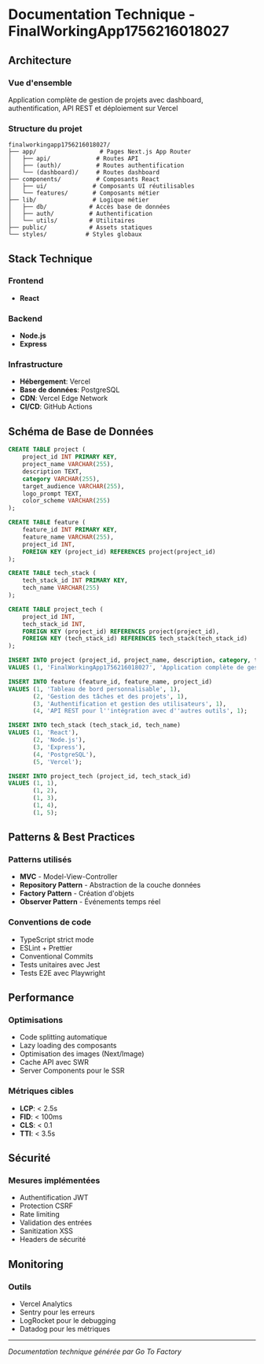 # Documentation Technique - FinalWorkingApp1756216018027

## Architecture

### Vue d'ensemble
Application complète de gestion de projets avec dashboard, authentification, API REST et déploiement sur Vercel

### Structure du projet
```
finalworkingapp1756216018027/
├── app/                  # Pages Next.js App Router
│   ├── api/             # Routes API
│   ├── (auth)/          # Routes authentification
│   └── (dashboard)/     # Routes dashboard
├── components/          # Composants React
│   ├── ui/             # Composants UI réutilisables
│   └── features/       # Composants métier
├── lib/                # Logique métier
│   ├── db/            # Accès base de données
│   ├── auth/          # Authentification
│   └── utils/         # Utilitaires
├── public/            # Assets statiques
└── styles/           # Styles globaux
```

## Stack Technique

### Frontend
- **React**

### Backend
- **Node.js**
- **Express**

### Infrastructure
- **Hébergement**: Vercel
- **Base de données**: PostgreSQL
- **CDN**: Vercel Edge Network
- **CI/CD**: GitHub Actions

## Schéma de Base de Données

```sql
CREATE TABLE project (
    project_id INT PRIMARY KEY,
    project_name VARCHAR(255),
    description TEXT,
    category VARCHAR(255),
    target_audience VARCHAR(255),
    logo_prompt TEXT,
    color_scheme VARCHAR(255)
);

CREATE TABLE feature (
    feature_id INT PRIMARY KEY,
    feature_name VARCHAR(255),
    project_id INT,
    FOREIGN KEY (project_id) REFERENCES project(project_id)
);

CREATE TABLE tech_stack (
    tech_stack_id INT PRIMARY KEY,
    tech_name VARCHAR(255)
);

CREATE TABLE project_tech (
    project_id INT,
    tech_stack_id INT,
    FOREIGN KEY (project_id) REFERENCES project(project_id),
    FOREIGN KEY (tech_stack_id) REFERENCES tech_stack(tech_stack_id)
);

INSERT INTO project (project_id, project_name, description, category, target_audience, logo_prompt, color_scheme)
VALUES (1, 'FinalWorkingApp1756216018027', 'Application complète de gestion de projets avec dashboard, authentification, API REST et déploiement sur Vercel', 'Outil de gestion de projets', 'Équipes de projet, chefs de projet, gestionnaires', 'Un logo moderne et épuré représentant une équipe travaillant sur un projet', '#007ACC,#00B2FF');

INSERT INTO feature (feature_id, feature_name, project_id)
VALUES (1, 'Tableau de bord personnalisable', 1),
       (2, 'Gestion des tâches et des projets', 1),
       (3, 'Authentification et gestion des utilisateurs', 1),
       (4, 'API REST pour l''intégration avec d''autres outils', 1);

INSERT INTO tech_stack (tech_stack_id, tech_name)
VALUES (1, 'React'),
       (2, 'Node.js'),
       (3, 'Express'),
       (4, 'PostgreSQL'),
       (5, 'Vercel');

INSERT INTO project_tech (project_id, tech_stack_id)
VALUES (1, 1),
       (1, 2),
       (1, 3),
       (1, 4),
       (1, 5);
```

## Patterns & Best Practices

### Patterns utilisés
- **MVC** - Model-View-Controller
- **Repository Pattern** - Abstraction de la couche données
- **Factory Pattern** - Création d'objets
- **Observer Pattern** - Événements temps réel

### Conventions de code
- TypeScript strict mode
- ESLint + Prettier
- Conventional Commits
- Tests unitaires avec Jest
- Tests E2E avec Playwright

## Performance

### Optimisations
- Code splitting automatique
- Lazy loading des composants
- Optimisation des images (Next/Image)
- Cache API avec SWR
- Server Components pour le SSR

### Métriques cibles
- **LCP**: < 2.5s
- **FID**: < 100ms
- **CLS**: < 0.1
- **TTI**: < 3.5s

## Sécurité

### Mesures implémentées
- Authentification JWT
- Protection CSRF
- Rate limiting
- Validation des entrées
- Sanitization XSS
- Headers de sécurité

## Monitoring

### Outils
- Vercel Analytics
- Sentry pour les erreurs
- LogRocket pour le debugging
- Datadog pour les métriques

---
*Documentation technique générée par Go To Factory*